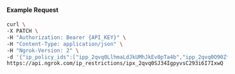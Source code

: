 <!-- Code generated for API Clients. DO NOT EDIT. -->

#### Example Request

```bash
curl \
-X PATCH \
-H "Authorization: Bearer {API_KEY}" \
-H "Content-Type: application/json" \
-H "Ngrok-Version: 2" \
-d '{"ip_policy_ids":["ipp_2qvq0LlhmaLdJkUMhJkEv0pTa4b","ipp_2qvq0O90Zf3Jgw5bvs4jjJ75TnW"]}' \
https://api.ngrok.com/ip_restrictions/ipx_2qvq0SJ34IgpyvsC293i6I7IxwQ
```
